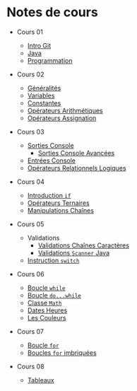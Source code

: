 # Notes de cours

* Cours 01
  * [Intro Git](./Cours%2001/IntroGit.md)
  * [Java](./Cours%2001/Java.md)
  * [Programmation](./Cours%2001/Programmation.md)

* Cours 02
  * [Généralités](./Cours%2002/1.Généralités.md)
  * [Variables](./Cours%2002/2.Variables.md)
  * [Constantes](./Cours%2002/3.Constantes.md)
  * [Opérateurs Arithmétiques](./Cours%2002/4.OpérateursArithmétiques.md)
  * [Opérateurs Assignation](./Cours%2002/5.OpérateursAssignation.md)

* Cours 03
  * [Sorties Console](./Cours%2003/1.SortiesConsole.md)
    * [Sorties Console Avancées](./Cours%2003/1.2.SortiesConsoleAvancees.md)
  * [Entrées Console](./Cours%2003/2.EntreesConsole.md)
  * [Opérateurs Relationnels Logiques](./Cours%2003/3.OpérateursRelationnelsLogiques.md)

* Cours 04
  * [Introduction `if`](./Cours%2004/4.1-IntroductionSI.md)
  * [Opérateurs Ternaires](./Cours%2004/4.2-OpérateursTernaires.md)
  * [Manipulations Chaînes](./Cours%2004/4.3-ManipulationsChaînes.md)

* Cours 05
  * Validations
    * [Validations Chaînes Caractères](./Cours%2005/5.1.1-ValidationsChaînesCaractères.md)
    * [Validations `Scanner` Java](./Cours%2005/5.1.2-ValidationsScannerJava.md)
  * [Instruction `switch`](./Cours%2005/5.2-InstructionSwitch.md)

* Cours 06
  * [Boucle `while`](./Cours%2006/6.1-BoucleWhile.md)
  * [Boucle `do...while`](./Cours%2006/6.2-BoucleDoWhile.md)
  * [Classe `Math`](./Cours%2006/6.3-ClasseMath.md)
  * [Dates Heures](./Cours%2006/6.4-DatesHeures.md)
  * [Les Couleurs](./Cours%2006/6.5-LesCouleurs.md)

* Cours 07
  * [Boucle `for`](./Cours%2007/7.1-BoucleFor.md)
  * [Boucles `for` imbriquées](./Cours%2007/7.2-BouclesForImbriquées.md)

* Cours 08
  * [Tableaux](./Cours%2008/8.1-Tableaux.md)
